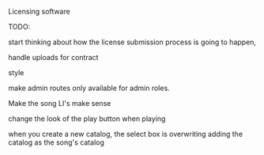 
Licensing software


TODO: 

<!-- Genres and tags are duplicating. only create if they don't exist -->

<!-- allow to create new catalog from edit page? or maybe just from a catalog resource   -->


start thinking about how the license submission process is going to happen,

handle uploads for contract 


style

make admin routes only available for admin roles.

Make the song LI's make sense

change the look of the play button when playing 

when you create a new catalog, the select box is overwriting adding the catalog as the song's catalog


